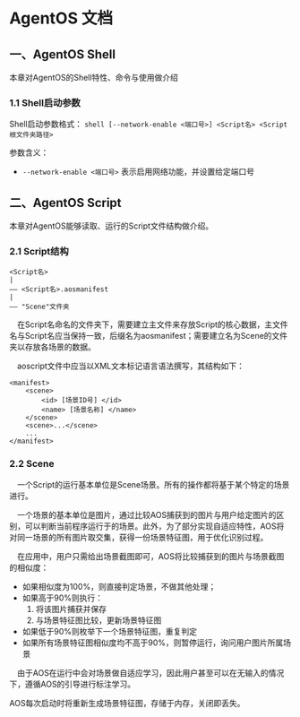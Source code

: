 # AgentOS 文档
## 一、AgentOS Shell
本章对AgentOS的Shell特性、命令与使用做介绍
### 1.1 Shell启动参数
Shell启动参数格式： `shell [--network-enable <端口号>] <Script名> <Script根文件夹路径>`

参数含义：
* `--network-enable <端口号>`  表示启用网络功能，并设置给定端口号
## 二、AgentOS Script
本章对AgentOS能够读取、运行的Script文件结构做介绍。
### 2.1 Script结构
```
<Script名>
|
—— <Script名>.aosmanifest
|
—— "Scene"文件夹
```
&emsp;在Script名命名的文件夹下，需要建立主文件来存放Script的核心数据，主文件名与Script名应当保持一致，后缀名为aosmanifest；需要建立名为Scene的文件夹以存放各场景的数据。

&emsp;aoscript文件中应当以XML文本标记语言语法撰写，其结构如下：
```
<manifest>
    <scene>
        <id> [场景ID号] </id>
        <name> [场景名称] </name>
    </scene>
    <scene>...</scene>
    ...
</manifest>
```
### 2.2 Scene
&emsp;一个Script的运行基本单位是Scene场景。所有的操作都将基于某个特定的场景进行。

&emsp;一个场景的基本单位是图片，通过比较AOS捕获到的图片与用户给定图片的区别，可以判断当前程序运行于的场景。此外，为了部分实现自适应特性，AOS将对同一场景的所有图片取交集，获得一份场景特征图，用于优化识别过程。

&emsp;在应用中，用户只需给出场景截图即可，AOS将比较捕获到的图片与场景截图的相似度：
* 如果相似度为100%，则直接判定场景，不做其他处理；
* 如果高于90%则执行：
    1. 将该图片捕获并保存
    2. 与场景特征图比较，更新场景特征图
* 如果低于90%则枚举下一个场景特征图，重复判定
* 如果所有场景特征图相似度均不高于90%，则暂停运行，询问用户图片所属场景

&emsp;由于AOS在运行中会对场景做自适应学习，因此用户甚至可以在无输入的情况下，遵循AOS的引导进行标注学习。

AOS每次启动时将重新生成场景特征图，存储于内存，关闭即丢失。
